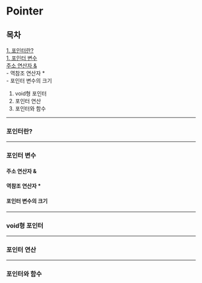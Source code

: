 # Pointer
## 목차
[1. 포인터란?](#포인터란?)<br>
[1. 포인터 변수](#포인터-변수)<br>
    [주소 연산자 &](#주소-연산자)<br>
    - 역참조 연산자 *<br>
    - 포인터 변수의 크기<br>
1. void형 포인터<br>
1. 포인터 연산<br>
1. 포인터와 함수<br>
***

### 포인터란?

***
### 포인터 변수

#### 주소 연산자 &

#### 역참조 연산자 *

#### 포인터 변수의 크기

***
### void형 포인터

***
### 포인터 연산

***
### 포인터와 함수